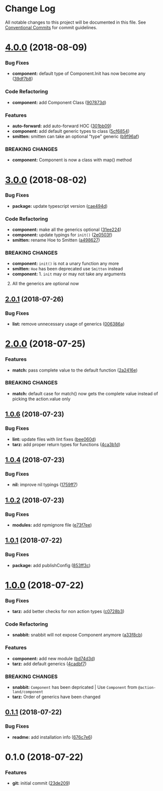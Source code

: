 # Change Log

All notable changes to this project will be documented in this file.
See [Conventional Commits](https://conventionalcommits.org) for commit guidelines.

<a name="4.0.0"></a>
# [4.0.0](https://github.com/action-land/action-land/compare/v3.0.0...v4.0.0) (2018-08-09)


### Bug Fixes

* **component:** default type of Component.Init has now become any ([39df7b8](https://github.com/action-land/action-land/commit/39df7b8))


### Code Refactoring

* **component:** add Component Class ([907873d](https://github.com/action-land/action-land/commit/907873d))


### Features

* **auto-forward:** add auto-forward HOC ([301bb09](https://github.com/action-land/action-land/commit/301bb09))
* **component:** add default generic types to class ([5cf6854](https://github.com/action-land/action-land/commit/5cf6854))
* **smitten:** smitten can take an optional "type" generic ([b9f96af](https://github.com/action-land/action-land/commit/b9f96af))


### BREAKING CHANGES

* **component:** Component is now a class with map() method




<a name="3.0.0"></a>
# [3.0.0](https://github.com/action-land/action-land/compare/v2.0.1...v3.0.0) (2018-08-02)


### Bug Fixes

* **package:** update typescript version ([cae494d](https://github.com/action-land/action-land/commit/cae494d))


### Code Refactoring

* **component:** make all the generics optional ([31ee224](https://github.com/action-land/action-land/commit/31ee224))
* **component:** update typings for `init()` ([2e0503f](https://github.com/action-land/action-land/commit/2e0503f))
* **smitten:** rename Hoe to Smitten ([a498627](https://github.com/action-land/action-land/commit/a498627))


### BREAKING CHANGES

* **component:** `init()` is not a unary function any more
* **smitten:** `Hoe` has been deprecated use `Smitten` instead
* **component:** 1. `init` may or may not take any arguments
2. All the generics are optional now




<a name="2.0.1"></a>
## [2.0.1](https://github.com/action-land/action-land/compare/v2.0.0...v2.0.1) (2018-07-26)


### Bug Fixes

* **list:** remove unnecessary usage of generics ([006386a](https://github.com/action-land/action-land/commit/006386a))




<a name="2.0.0"></a>
# [2.0.0](https://github.com/action-land/action-land/compare/v1.0.7...v2.0.0) (2018-07-25)


### Features

* **match:** pass complete value to the default function ([2a2416e](https://github.com/action-land/action-land/commit/2a2416e))


### BREAKING CHANGES

* **match:** default case for match() now gets the complete value instead of picking the action.value only




<a name="1.0.6"></a>
## [1.0.6](https://github.com/action-land/action-land/compare/v1.0.5...v1.0.6) (2018-07-23)


### Bug Fixes

* **lint:** update files with lint fixes ([bee060d](https://github.com/action-land/action-land/commit/bee060d))
* **tarz:** add proper return types for functions ([4ca3b1d](https://github.com/action-land/action-land/commit/4ca3b1d))




<a name="1.0.4"></a>
## [1.0.4](https://github.com/action-land/action-land/compare/v1.0.3...v1.0.4) (2018-07-23)


### Bug Fixes

* **nil:** improve nil typings ([1759ff7](https://github.com/action-land/action-land/commit/1759ff7))




<a name="1.0.2"></a>
## [1.0.2](https://github.com/action-land/action-land/compare/v1.0.1...v1.0.2) (2018-07-23)


### Bug Fixes

* **modules:** add npmignore file ([e73f7ee](https://github.com/action-land/action-land/commit/e73f7ee))




<a name="1.0.1"></a>
## [1.0.1](https://github.com/action-land/action-land/compare/v1.0.0...v1.0.1) (2018-07-22)


### Bug Fixes

* **package:** add publishConfig ([853ff3c](https://github.com/action-land/action-land/commit/853ff3c))




<a name="1.0.0"></a>
# [1.0.0](https://github.com/action-land/action-land/compare/v0.1.1...v1.0.0) (2018-07-22)


### Bug Fixes

* **tarz:** add better checks for non action types ([c0728b3](https://github.com/action-land/action-land/commit/c0728b3))


### Code Refactoring

* **snabbit:** snabbit will not expose Component anymore ([a33f8cb](https://github.com/action-land/action-land/commit/a33f8cb))


### Features

* **component:** add new module ([bd74d3d](https://github.com/action-land/action-land/commit/bd74d3d))
* **tarz:** add default generics ([4cadbf7](https://github.com/action-land/action-land/commit/4cadbf7))


### BREAKING CHANGES

* **snabbit:** `Component` has been depricated | Use `Component` from `@action-land/component`
* **tarz:** Order of generics have been changed




<a name="0.1.1"></a>
## [0.1.1](https://github.com/action-land/action-land/compare/v0.1.0...v0.1.1) (2018-07-22)


### Bug Fixes

* **readme:** add installation info ([676c7e6](https://github.com/action-land/action-land/commit/676c7e6))




<a name="0.1.0"></a>
# 0.1.0 (2018-07-22)


### Features

* **git:** initial commit ([23de209](https://github.com/action-land/action-land/commit/23de209))
